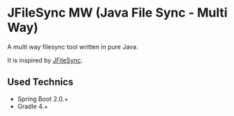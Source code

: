 # JFileSync MW (Java File Sync - Multi Way)

A multi way filesync tool written in pure Java.

It is inspired by [JFileSync](http://jfilesync.sourceforge.net/).

## Used Technics

* Spring Boot 2.0.+
* Gradle 4.+
